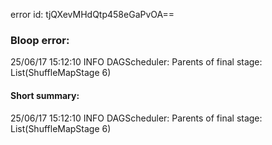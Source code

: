 error id: tjQXevMHdQtp458eGaPvOA==
### Bloop error:

25/06/17 15:12:10 INFO DAGScheduler: Parents of final stage: List(ShuffleMapStage 6)
#### Short summary: 

25/06/17 15:12:10 INFO DAGScheduler: Parents of final stage: List(ShuffleMapStage 6)